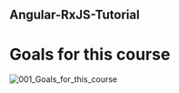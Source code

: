 ## Angular-RxJS-Tutorial

# Goals for this course
![001_Goals_for_this_course](https://user-images.githubusercontent.com/30646609/61514197-1d11f380-aa1d-11e9-8df6-fbc978cf66ab.JPG)


